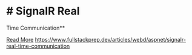 # # SignalR Real

Time Communication**

[Read More](https://www.fullstackprep.dev/articles/webd/aspnet/signalr-real-time-communication) https://www.fullstackprep.dev/articles/webd/aspnet/signalr-real-time-communication